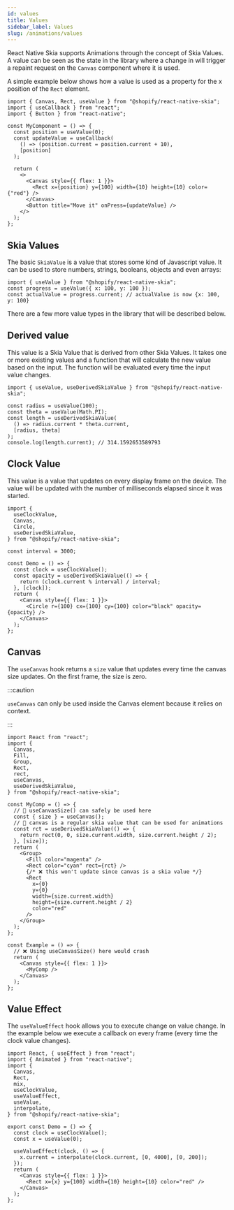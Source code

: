 ```yaml
---
id: values
title: Values
sidebar_label: Values
slug: /animations/values
---
```


React Native Skia supports Animations through the concept of Skia Values. A value can be seen as the state in the library where a change in will trigger a repaint request on the `Canvas` component where it is used.

A simple example below shows how a value is used as a property for the x position of the `Rect` element.

```tsx twoslash
import { Canvas, Rect, useValue } from "@shopify/react-native-skia";
import { useCallback } from "react";
import { Button } from "react-native";

const MyComponent = () => {
  const position = useValue(0);
  const updateValue = useCallback(
    () => (position.current = position.current + 10),
    [position]
  );

  return (
    <>
      <Canvas style={{ flex: 1 }}>
        <Rect x={position} y={100} width={10} height={10} color={"red"} />
      </Canvas>
      <Button title="Move it" onPress={updateValue} />
    </>
  );
};
```

## Skia Values

The basic `SkiaValue` is a value that stores some kind of Javascript value. It can be used to store numbers, strings, booleans, objects and even arrays:

```tsx twoslash
import { useValue } from "@shopify/react-native-skia";
const progress = useValue({ x: 100, y: 100 });
const actualValue = progress.current; // actualValue is now {x: 100, y: 100}
```

There are a few more value types in the library that will be described below.

## Derived value

This value is a Skia Value that is derived from other Skia Values.
It takes one or more existing values and a function that will calculate the new value based on the input. The function will be evaluated every time the input value changes.

```tsx twoslash
import { useValue, useDerivedSkiaValue } from "@shopify/react-native-skia";

const radius = useValue(100);
const theta = useValue(Math.PI);
const length = useDerivedSkiaValue(
  () => radius.current * theta.current,
  [radius, theta]
);
console.log(length.current); // 314.1592653589793
```

## Clock Value

This value is a value that updates on every display frame on the device.
The value will be updated with the number of milliseconds elapsed since it was started.

```tsx twoslash
import {
  useClockValue,
  Canvas,
  Circle,
  useDerivedSkiaValue,
} from "@shopify/react-native-skia";

const interval = 3000;

const Demo = () => {
  const clock = useClockValue();
  const opacity = useDerivedSkiaValue(() => {
    return (clock.current % interval) / interval;
  }, [clock]);
  return (
    <Canvas style={{ flex: 1 }}>
      <Circle r={100} cx={100} cy={100} color="black" opacity={opacity} />
    </Canvas>
  );
};
```

## Canvas

The `useCanvas` hook returns a `size` value that updates every time the canvas size updates.
On the first frame, the size is zero.

:::caution

`useCanvas` can only be used inside the Canvas element because it relies on context.

:::

```tsx twoslash
import React from "react";
import {
  Canvas,
  Fill,
  Group,
  Rect,
  rect,
  useCanvas,
  useDerivedSkiaValue,
} from "@shopify/react-native-skia";

const MyComp = () => {
  // 💚 useCanvasSize() can safely be used here
  const { size } = useCanvas();
  // 💚 canvas is a regular skia value that can be used for animations
  const rct = useDerivedSkiaValue(() => {
    return rect(0, 0, size.current.width, size.current.height / 2);
  }, [size]);
  return (
    <Group>
      <Fill color="magenta" />
      <Rect color="cyan" rect={rct} />
      {/* ❌ this won't update since canvas is a skia value */}
      <Rect
        x={0}
        y={0}
        width={size.current.width}
        height={size.current.height / 2}
        color="red"
      />
    </Group>
  );
};

const Example = () => {
  // ❌ Using useCanvasSize() here would crash
  return (
    <Canvas style={{ flex: 1 }}>
      <MyComp />
    </Canvas>
  );
};
```

## Value Effect

The `useValueEffect` hook allows you to execute change on value change.
In the example below we execute a callback on every frame (every time the clock value changes).

```tsx twoslash
import React, { useEffect } from "react";
import { Animated } from "react-native";
import {
  Canvas,
  Rect,
  mix,
  useClockValue,
  useValueEffect,
  useValue,
  interpolate,
} from "@shopify/react-native-skia";

export const Demo = () => {
  const clock = useClockValue();
  const x = useValue(0);

  useValueEffect(clock, () => {
    x.current = interpolate(clock.current, [0, 4000], [0, 200]);
  });
  return (
    <Canvas style={{ flex: 1 }}>
      <Rect x={x} y={100} width={10} height={10} color="red" />
    </Canvas>
  );
};
```

